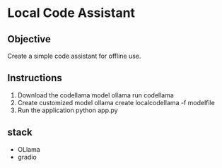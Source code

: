 # Local Code Assistant

## Objective
Create a simple code assistant for offline use.

## Instructions
1. Download the codellama model
ollama run codellama
2. Create customized model
ollama create localcodellama -f modelfile
3. Run the application
python app.py

## stack
- OLlama
- gradio
